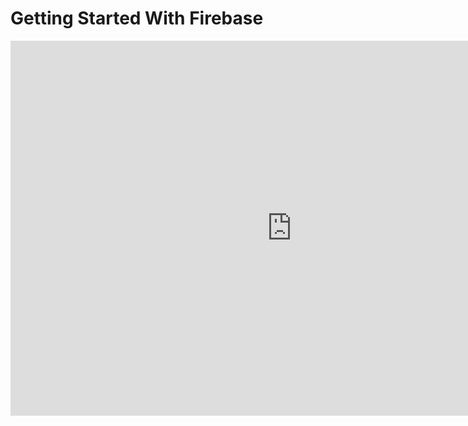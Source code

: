 # Getting Started With Firebase

<iframe width="900" height="600" src="https://www.youtube.com/embed/vVTIafL7tw0" title="YouTube video player" frameborder="0" allow="accelerometer; autoplay; clipboard-write; encrypted-media; gyroscope; picture-in-picture" allowfullscreen></iframe>